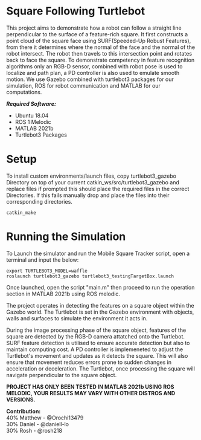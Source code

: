 # Square Following Turtlebot 
This project aims to demonstrate how a robot can follow a straight line perpendicular to the surface of a feature-rich square. It first constructs a point cloud of the square face using SURF(Speeded-Up Robust Features), from there it determines where the normal of the face and the normal of the robot intersect. The robot then travels to this intersection point and rotates back to face the square. To demonstrate competency in feature recognition algorithms only an RGB-D sensor, combined with robot pose is used to localize and path plan, a PD controller is also used to emulate smooth motion. We use Gazebo combined with turtlebot3 packages for our simulation, ROS for robot communication and MATLAB for our computations.

<b><i>Required Software:</i></b>
- Ubuntu 18.04
- ROS 1 Melodic
- MATLAB 2021b
- Turtlebot3 Packages

# Setup
To install custom environments/launch files, copy turtlebot3_gazebo Directory on top of your current catkin_ws/src/turtlebot3_gazebo and replace files if prompted this should place the required files in the correct Directories. If this fails manually drop and place the files into their corresponding directories.
```
catkin_make
```
# Running the Simulation
To Launch the simulator and run the Mobile Square Tracker script, open a terminal and input the below:

```
export TURTLEBOT3_MODEL=waffle
roslaunch turtlebot3_gazebo turtlebot3_testingTargetBox.launch 
```

Once launched, open the script "main.m" then proceed to run the operation section in MATLAB 2021b using ROS melodic.

The project operates in detecting the features on a square object within the Gazebo world. The Turtlebot is set in the Gazebo environment with objects, walls and surfaces to simulate the environment it acts in. 

During the image processing phase of the square object, features of the square are detected by the RGB-D camera attatched onto the Turtlebot. SURF feature detection is utilised to ensure accurate detection but also to maintain computing cost. A PD controller is implemeneted to adjust the Turtlebot's movement and updates as it detects the square. This will also ensure that movement reduces errors prone to sudden changes in acceleration or deceleration.
The Turtlebot, once processing the square will navigate perpendicular to the square object.

**PROJECT HAS ONLY BEEN TESTED IN MATLAB 2021b USING ROS MELODIC, YOUR RESULTS MAY VARY WITH OTHER DISTROS AND VERSIONS.**

<b>Contribution:</b>\
40% Matthew - @Orochi13479\
30% Daniel - @daniell-lo\
30% Rosh - @rosh218


